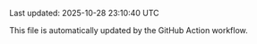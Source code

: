 Last updated: 2025-10-28 23:10:40 UTC

This file is automatically updated by the GitHub Action workflow.

